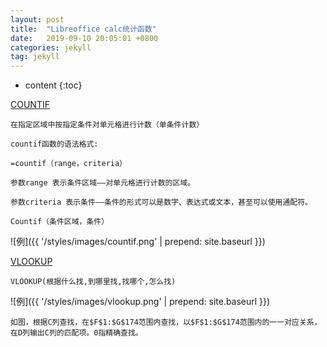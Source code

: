 ```yaml
---
layout: post
title:  "Libreoffice calc统计函数"
date:   2019-09-10 20:05:01 +0800
categories: jekyll
tag: jekyll
---
```


* content
{:toc}


[COUNTIF](#)

    在指定区域中按指定条件对单元格进行计数（单条件计数）

    countif函数的语法格式:

    =countif（range，criteria）

    参数range 表示条件区域——对单元格进行计数的区域。

    参数criteria 表示条件——条件的形式可以是数字、表达式或文本，甚至可以使用通配符。

    Countif（条件区域，条件）

![例]({{ '/styles/images/countif.png' | prepend: site.baseurl  }})

[VLOOKUP](#)

    VLOOKUP(根据什么找,到哪里找,找哪个,怎么找)

![例]({{ '/styles/images/vlookup.png' | prepend: site.baseurl  }})
 
    如图，根据C列查找，在$F$1:$G$174范围内查找，以$F$1:$G$174范围内的一一对应关系，在D列输出C列的匹配项。0指精确查找。


